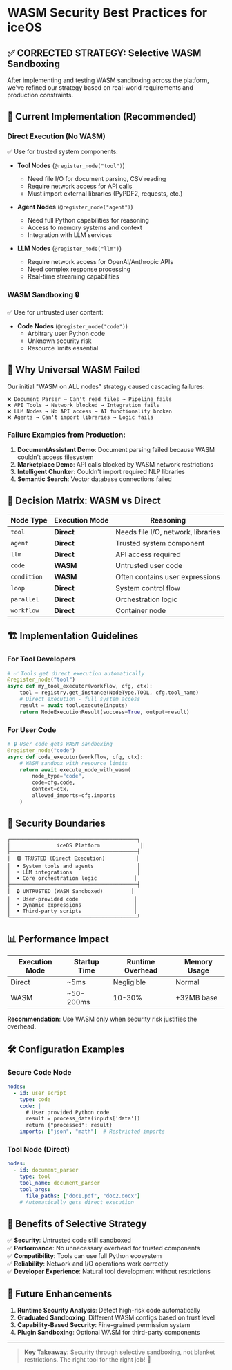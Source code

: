 # WASM Security Best Practices for iceOS

## ✅ **CORRECTED STRATEGY: Selective WASM Sandboxing**

After implementing and testing WASM sandboxing across the platform, we've refined our strategy based on real-world requirements and production constraints.

## 🎯 **Current Implementation (Recommended)**

### **Direct Execution (No WASM)**
✅ Use for trusted system components:

- **Tool Nodes** (`@register_node("tool")`)
  - Need file I/O for document parsing, CSV reading
  - Require network access for API calls
  - Must import external libraries (PyPDF2, requests, etc.)
  
- **Agent Nodes** (`@register_node("agent")`)
  - Need full Python capabilities for reasoning
  - Access to memory systems and context
  - Integration with LLM services
  
- **LLM Nodes** (`@register_node("llm")`)
  - Require network access for OpenAI/Anthropic APIs
  - Need complex response processing
  - Real-time streaming capabilities

### **WASM Sandboxing** 🔒
✅ Use for untrusted user content:

- **Code Nodes** (`@register_node("code")`)
  - Arbitrary user Python code
  - Unknown security risk
  - Resource limits essential

## 🚫 **Why Universal WASM Failed**

Our initial "WASM on ALL nodes" strategy caused cascading failures:

```
❌ Document Parser → Can't read files → Pipeline fails
❌ API Tools → Network blocked → Integration fails  
❌ LLM Nodes → No API access → AI functionality broken
❌ Agents → Can't import libraries → Logic fails
```

### **Failure Examples from Production:**

1. **DocumentAssistant Demo**: Document parsing failed because WASM couldn't access filesystem
2. **Marketplace Demo**: API calls blocked by WASM network restrictions
3. **Intelligent Chunker**: Couldn't import required NLP libraries
4. **Semantic Search**: Vector database connections failed

## 🎯 **Decision Matrix: WASM vs Direct**

| Node Type | Execution Mode | Reasoning |
|-----------|---------------|-----------|
| `tool` | **Direct** | Needs file I/O, network, libraries |
| `agent` | **Direct** | Trusted system component |
| `llm` | **Direct** | API access required |
| `code` | **WASM** | Untrusted user code |
| `condition` | **WASM** | Often contains user expressions |
| `loop` | **Direct** | System control flow |
| `parallel` | **Direct** | Orchestration logic |
| `workflow` | **Direct** | Container node |

## 🏗️ **Implementation Guidelines**

### **For Tool Developers**
```python
# ✅ Tools get direct execution automatically
@register_node("tool")
async def my_tool_executor(workflow, cfg, ctx):
    tool = registry.get_instance(NodeType.TOOL, cfg.tool_name)
    # Direct execution - full system access
    result = await tool.execute(inputs)
    return NodeExecutionResult(success=True, output=result)
```

### **For User Code**
```python
# 🔒 User code gets WASM sandboxing
@register_node("code") 
async def code_executor(workflow, cfg, ctx):
    # WASM sandbox with resource limits
    return await execute_node_with_wasm(
        node_type="code",
        code=cfg.code,
        context=ctx,
        allowed_imports=cfg.imports
    )
```

## 🔐 **Security Boundaries**

```
┌─────────────────────────────────────────┐
│               iceOS Platform             │
├─────────────────────────────────────────┤
│  🟢 TRUSTED (Direct Execution)          │
│  • System tools and agents              │
│  • LLM integrations                     │
│  • Core orchestration logic            │
├─────────────────────────────────────────┤
│  🔒 UNTRUSTED (WASM Sandboxed)         │
│  • User-provided code                  │
│  • Dynamic expressions                 │
│  • Third-party scripts                 │
└─────────────────────────────────────────┘
```

## 📊 **Performance Impact**

| Execution Mode | Startup Time | Runtime Overhead | Memory Usage |
|---------------|--------------|------------------|--------------|
| Direct | ~5ms | Negligible | Normal |
| WASM | ~50-200ms | 10-30% | +32MB base |

**Recommendation**: Use WASM only when security risk justifies the overhead.

## 🛠️ **Configuration Examples**

### **Secure Code Node**
```yaml
nodes:
  - id: user_script
    type: code
    code: |
      # User provided Python code
      result = process_data(inputs['data'])
      return {"processed": result}
    imports: ["json", "math"]  # Restricted imports
```

### **Tool Node (Direct)**
```yaml
nodes:
  - id: document_parser
    type: tool
    tool_name: document_parser
    tool_args:
      file_paths: ["doc1.pdf", "doc2.docx"]
    # Automatically gets direct execution
```

## 🎉 **Benefits of Selective Strategy**

✅ **Security**: Untrusted code still sandboxed  
✅ **Performance**: No unnecessary overhead for trusted components  
✅ **Compatibility**: Tools can use full Python ecosystem  
✅ **Reliability**: Network and I/O operations work correctly  
✅ **Developer Experience**: Natural tool development without restrictions

## 🚀 **Future Enhancements**

1. **Runtime Security Analysis**: Detect high-risk code automatically
2. **Graduated Sandboxing**: Different WASM configs based on trust level
3. **Capability-Based Security**: Fine-grained permission system
4. **Plugin Sandboxing**: Optional WASM for third-party components

---

> **Key Takeaway**: Security through selective sandboxing, not blanket restrictions. The right tool for the right job! 🎯 